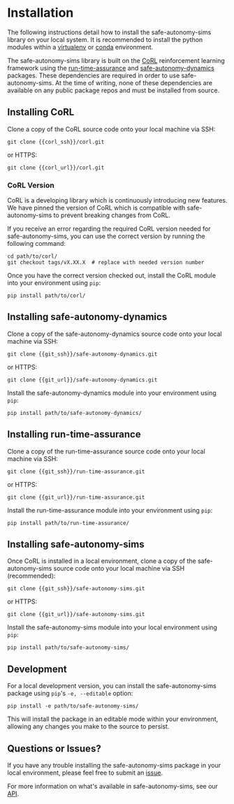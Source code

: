 # Installation
The following instructions detail how to install 
the safe-autonomy-sims library on your local system.
It is recommended to install the python modules within 
a [virtualenv](https://virtualenv.pypa.io/en/stable/#)
or [conda](https://docs.conda.io/projects/conda/en/latest/index.html)
environment.

The safe-autonomy-sims library is built on the 
[CoRL]({{corl_url}}/corl)
reinforcement learning framework using the 
[run-time-assurance]({{git_url}}/run-time-assurance)
and [safe-autonomy-dynamics]({{git_url}}/safe-autonomy-dynamics) 
packages. These dependencies are required in order to use
safe-autonomy-sims. At the time of writing,
none of these dependencies are available on any public package
repos and must be installed from source.

## Installing CoRL
Clone a copy of the CoRL source code onto
your local machine via SSH:
```shell
git clone {{corl_ssh}}/corl.git
```
or HTTPS:
```shell
git clone {{corl_url}}/corl.git
```

### CoRL Version
CoRL is a developing library which is continuously introducing new
features. We have pinned the version of CoRL which is compatible
with safe-autonomy-sims to prevent breaking changes from CoRL. 

If you receive an error regarding the required CoRL version needed for
safe-autonomy-sims, you can use the correct version by running the
following command:
```shell
cd path/to/corl/
git checkout tags/vX.XX.X  # replace with needed version number
```

Once you have the correct version checked out, install the CoRL
module into your environment using `pip`:
```shell
pip install path/to/corl/
```

## Installing safe-autonomy-dynamics
Clone a copy of the safe-autonomy-dynamics source code onto your local machine via SSH:
```shell
git clone {{git_ssh}}/safe-autonomy-dynamics.git
```
or HTTPS:
```shell
git clone {{git_url}}/safe-autonomy-dynamics.git
```

Install the safe-autonomy-dynamics module into your 
environment using `pip`:
```shell
pip install path/to/safe-autonomy-dynamics/
```

## Installing run-time-assurance
Clone a copy of the run-time-assurance source code onto your local machine via SSH:
```shell
git clone {{git_ssh}}/run-time-assurance.git
```
or HTTPS:
```shell
git clone {{git_url}}/run-time-assurance.git
```

Install the run-time-assurance module into your 
environment using `pip`:
```shell
pip install path/to/run-time-assurance/
```

## Installing safe-autonomy-sims
Once CoRL is installed in a local environment, clone a
copy of the safe-autonomy-sims source code onto your local
machine via SSH (recommended):
```shell
git clone {{git_ssh}}/safe-autonomy-sims.git
```
or HTTPS:
```shell
git clone {{git_url}}/safe-autonomy-sims.git
```

Install the safe-autonomy-sims module into your local
environment using `pip`:
```shell
pip install path/to/safe-autonomy-sims/
```

## Development
For a local development version, you can install the
safe-autonomy-sims package using `pip`'s 
`-e, --editable` option:
```shell
pip install -e path/to/safe-autonomy-sims/
```
This will install the package in an editable mode within
your environment, allowing any changes you make to the
source to persist.


## Questions or Issues?
If you have any trouble installing the safe-autonomy-sims
package in your local environment, please feel free to
submit an [issue]({{git_url}}/safe-autonomy-sims/-/issues).

For more information on what's available in safe-autonomy-sims,
see our [API](api/index.md).
